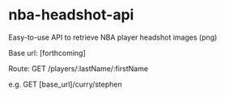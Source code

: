 # nba-headshot-api
Easy-to-use API to retrieve NBA player headshot images (png) 

Base url: [forthcoming] 

Route: GET /players/:lastName/:firstName 

e.g. GET [base_url]/curry/stephen
